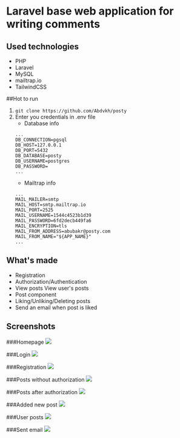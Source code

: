 # Laravel base web application for writing comments
## Used technologies
- PHP
- Laravel
- MySQL
- mailtrap.io
- TailwindCSS

##Hot to run
1. ```git clone https://github.com/Abdvkh/posty```
2. Enter you credentials in .env file
    - Database info
    ```
   ...
    DB_CONNECTION=pgsql
    DB_HOST=127.0.0.1
    DB_PORT=5432
    DB_DATABASE=posty
    DB_USERNAME=postgres
    DB_PASSWORD=
   ...
    ```
    - Mailtrap info
    ```
   ...
    MAIL_MAILER=smtp
    MAIL_HOST=smtp.mailtrap.io
    MAIL_PORT=2525
    MAIL_USERNAME=1544c4523b1d39
    MAIL_PASSWORD=6fd2decb449fa6
    MAIL_ENCRYPTION=tls
    MAIL_FROM_ADDRESS=abubakr@posty.com
    MAIL_FROM_NAME="${APP_NAME}"
   ...
    ```

## What's made
- Registration
- Authorization/Authentication
- View posts
  View user's posts
- Post component
- Liking/Unliking/Deleting posts
- Send an email when post is liked

## Screenshots

###Homepage
![](https://hosty.xxx/i/ebc33bfd9e429fe823a418f1cc8890b03813e765.jpg)

###Login
![](https://hosty.xxx/i/e5dbeb7f2fb544c67438a8aa45c7269c181c3b54.jpg)

###Registration
![](https://hosty.xxx/i/90e62776616f4cdae993e7aebac65369848495bc.jpg)

###Posts without authorization
![](https://hosty.xxx/i/7f95d4118c07c8cd900c98424c3020e2fe331d99.jpg)

###Posts after authorization
![](https://hosty.xxx/i/94db81b6e3249631be38e93951493c1fb5f1c4b4.jpg)

###Added new post
![](https://hosty.xxx/i/87f6520347ae7b29ae51e5d52fd5ce4fd01a2b0d.jpg)

###User posts
![](https://hosty.xxx/i/d3fbd50f1589494a554f518d71610d237176cfa0.jpg)

###Sent email
![](https://hosty.xxx/i/b1ec52d726eb4df9b7e15f52446cf9ed1800a3fe.jpg)
